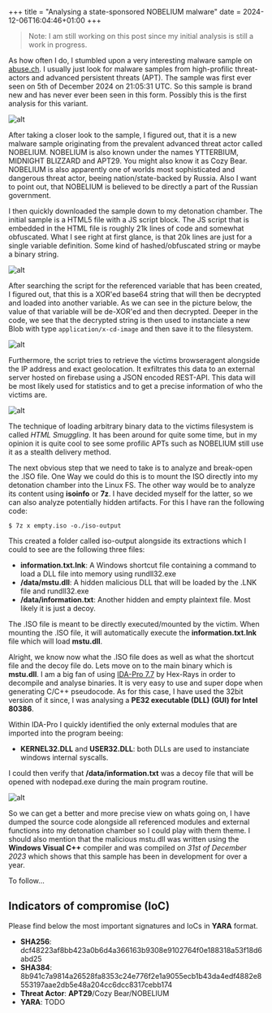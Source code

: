 +++
title = "Analysing a state-sponsored NOBELIUM malware"
date = 2024-12-06T16:04:46+01:00
+++

> Note: I am still working on this post since my initial analysis is still a work in progress. 

As how often I do, I stumbled upon a very interesting malware sample on [abuse.ch](https://bazaar.abuse.ch). I usually just look for malware samples from high-profilic threat-actors and advanced persistent threats (APT). The sample was first ever seen on 5th of December 2024 on 21:05:31 UTC. So this sample is brand new and has never ever been seen in this form. Possibly this is the first analysis for this variant. 

![alt](/sample.png)

After taking a closer look to the sample, I figured out, that it is a new malware sample originating from the prevalent advanced threat actor called NOBELIUM. NOBELIUM is also known under the names YTTERBIUM, MIDNIGHT BLIZZARD and APT29. You might also know it as Cozy Bear. NOBELIUM is also apparently one of worlds most sophisticated and dangerous threat actor, beeing nation/state-backed by Russia. Also I want to point out, that NOBELIUM is believed to be directly a part of the Russian government.

I then quickly downloaded the sample down to my detonation chamber. The initial sample is a HTML5 file with a JS script block. The JS script that is embedded in the HTML file is roughly 21k lines of code and somewhat obfuscated. What I see right at first glance, is that 20k lines are just for a single variable definition. Some kind of hashed/obfuscated string or maybe a binary string.

![alt](/string.png)

After searching the script for the referenced variable that has been created, I figured out, that this is a XOR'ed base64 string that will then be decrypted and loaded into another variable. As we can see in the picture below, the value of that variable will be de-XOR'ed and then decrypted. Deeper in the code, we see that the decrypted string is then used to instanciate a new Blob with type ```application/x-cd-image``` and then save it to the filesystem. 

![alt](/revscript.png)

Furthermore, the script tries to retrieve the victims browseragent alongside the IP address and exact geolocation. It exfiltrates this data to an external server hosted on firebase using a JSON encoded REST-API. This data will be most likely used for statistics and to get a precise information of who the victims are.

![alt](/exfiltration.png)

The technique of loading arbitrary binary data to the victims filesystem is called *HTML Smuggling*. It has been around for quite some time, but in my opinion it is quite cool to see some profilic APTs such as NOBELIUM still use it as a stealth delivery method.

The next obvious step that we need to take is to analyze and break-open the .ISO file. One Way we could do this is to mount the ISO directly into my detonation chamber into the Linux FS. The other way would be to analyze its content using **isoinfo** or **7z**. I have decided myself for the latter, so we can also analyze potentially hidden artifacts. For this I have ran the following code:

```
$ 7z x empty.iso -o./iso-output
```

This created a folder called iso-output alongside its extractions which I could to see are the following three files:

- **information.txt.lnk**: A Windows shortcut file containing a command to load a DLL file into memory using rundll32.exe
- **/data/mstu.dll**: A hidden malicious DLL that will be loaded by the .LNK file and rundll32.exe
- **/data/information.txt**: Another hidden and empty plaintext file. Most likely it is just a decoy.

The .ISO file is meant to be directly executed/mounted by the victim. When mounting the .ISO file, it will automatically execute the **information.txt.lnk** file which will load **mstu.dll**.

Alright, we know now  what the .ISO file does as well as what the shortcut file and the decoy file do. Lets move on to the main binary which is **mstu.dll**. I am a big fan of using [IDA-Pro 7.7]() by Hex-Rays in order to decompile and analyse binaries. It is very easy to use and super dope when generating C/C++ pseudocode. As for this case, I have used the 32bit version of it since, I was analysing a **PE32 executable (DLL) (GUI) for Intel 80386**.

Within IDA-Pro I quickly identified the only external modules that are imported into the program beeing:

- **KERNEL32.DLL** and **USER32.DLL**: both DLLs are used to instanciate windows internal syscalls.

I could then verify that **/data/information.txt** was a decoy file that will be opened with nodepad.exe during the main program routine.

![alt](/decoy.png)

So we can get a better and more precise view on whats going on, I have dumped the source code alongside all referenced modules and external functions into my detonation chamber so I could play with them theme. I should also mention that the malicious mstu.dll was written using the **Windows Visual C++** compiler and was compiled on *31st of December 2023* which shows that this sample has been in development for over a year.

To follow...

## Indicators of compromise (IoC)

Please find below the most important signatures and IoCs in **YARA** format.

- **SHA256**: dcf48223af8bb423a0b6d4a366163b9308e9102764f0e188318a53f18d6abd25
- **SHA384**: 8b941c7a9814a26528fa8353c24e776f2e1a9055ecb1b43da4edf4882e8553197aae2db5e48a204cc6dcc8317cebb174
- **Threat Actor**: **APT29**/Cozy Bear/NOBELIUM
- **YARA**: TODO